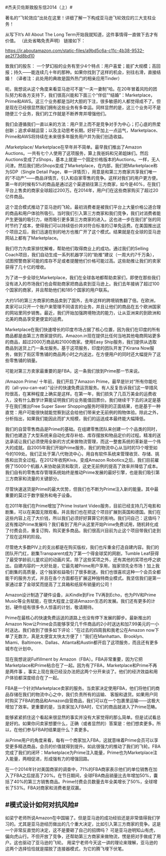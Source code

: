 #杰夫贝佐斯致股东信2014（上）#

著名的“飞轮效应”出处在这里！详细了解一下构成亚马逊飞轮效应的三大支柱业务！

从写下It’s All About The Long Term开始我就知道，这件事情得一直做下去才有价值。
（此处省略免责声明）
链接如下：

https://ir.aboutamazon.com/static-files/a9bd5c6a-c11c-4b38-9532-ae2f73d8bd10

致我们的股东：
一个梦幻般的业务有至少4个特点：用户喜爱；能扩大规模；高回报；持久——能连续几十年的那种。如果你找到了这样的机会，别往右滑，直接结婚！（译者注：此处用的典故是国外热门的相亲应用Tinder）

呃，我想说从这个角度来看亚马逊可不是“一夫一妻制”哈。在20年冒着风险的团队努力和各方支持下，我们很高兴能和下面三个“伴侣”“结婚”：Marketplace，Prime和AWS。这三个业务都是当时大胆的下注，很多敏感的人都觉得成不了。但是现在已经很显然我们拥有这些业务有多幸运。同样显然的是，这三个业务可不是随便三个业务，我们的工作就是不断养育并增强他们。

我们会遵循我们一直以来的方法：用户至上而不是竞争对手为中心；打心底的热爱创新；追求卓越运营；以及主动思考长期。好好干加上一点运气，Marketplace、Prime和AWS将持续在未来很多年服务用户并为我们创造收益。

/Marketplace/
Marketplace在早年并不简单。最早我们推出了Amazon Auctions。一共有七个人使用了这项服务，算上我爸妈和兄弟姐妹们。然后Auctions变成了zShops，基本上就是一个固定价格版本的Auctions。一样，无人问津。然后我们把zShops变成了Marketplace，在内部，我们把Marketplace称为SDP（Single Detail Page，单一详情页），用意是和第三方商家共享我们唯一的“不动产”——商品详情页，引入和自家零售的竞争。这样对我们的用户更方便。第一年的时候有5%的商品是通过这个渠道销往第三方商家，如今是40%，在我们平台上售卖的商家全球超过200万。在2014年，用户们在这些商家购买了超过20亿件商品。

这个混合模式推动了亚马逊的飞轮。最初消费者是被我们平台上大量价格公道合理的商品和用户体验所吸引。当时我们引入第三方商家和我们竞争，我们对消费者能产生更强的吸引力，继而吸引更多第三方商家的进入。这也进一步在我们扩张的同时节约了成本，使得我们可以持续低价并对符合标准的订单免运费。在美国推出这个项目之后，我们迅速在别的地方也推广开了这个模式。结果就是在全球的亚马逊网站上都有了Marketplace。

我们尽力为卖家排忧解难，帮助他们取得商业上的成功。通过我们的Selling Coach项目，我们自动生成一系列机器学习的“助推”建议（一周大约7千万条），试图预警商家可能的库存不足或者提醒他们价格可能过高。这些助推让我们的卖家获得了几十亿的增收。

为了进一步全球化Marketplace，我们在全球各地都帮助卖家们，即使在那些我们没有进入的市场我们也会帮助商家把商品卖到亚马逊上。我们去年接纳了超过100个国家的商家，并且帮助他们和185个国家的用户联系。

大约1/5的第三方商家的商品卖到了国外，去年这样的跨境销售翻了倍。在欧洲，卖家可以只开一个账户来管理不同语言的业务，并且让他们的商品在五个欧洲国家的网站里同步销售。最近，我们开始加强跨境物流的能力，让从亚洲来的到欧洲和北美的商品享受更便宜的运费。

Marketplace在我们快速增长的印度市场占据了核心位置，因为我们在印度的所有商品都是由第三方商家提供的。Amazon.in现在提供比任何当地其他电商网站更多的商品，超过2000万商品和21000商家。使用Easy Ship服务，我们提供从选取商品到送货上门一条龙服务。基于这项服务，印度的团队开发了Kirana Now服务，做到了街区零售铺的商品两小时之内送达，在方便用户的同时还大幅提升了这些零售铺的销量。

可能对第三方卖家最重要的是FBA，这一条我们放到Prime那一节来说。

/Amazon Prime/
十年前，我们开启了Amazon Prime，最早是针对“所有你能吃的（all-you-can-eat）”设计的快速免费运货服务。有人反复告诉我们这一举措风险很高，在某种程度上确实是这样。在第一年，我们损失了几百万美金的运费收入，没有什么数学计算能证明我们的业务能值回票价。我们继续干下去的决定是基于在我们推出Free Super Saver Shopping服务时得到的正面结果，也是基于一种直觉：用户可能很快就能觉察到这会给他们带来史无前例的购物体验。除此之外，分析指出，如果我们能因此而扩大规模，我们的运送成本最终能大幅降低。

我们的自营零售商品是Prime的基础。在组建零售团队来创建一个个品类的同时，我们也建造了大型系统来自动化库存补给、库存摆放和物品定价的过程。精准的送达承诺让我们必须使用全新的方式来做物流管理，而这一整套系统的革新是一个伟大的成就。自2005年我们开始Prime服务，我们的物流中心从当时的13个增至如今的109处。我们正处于第八代物流中心，用自有软件系统来管理收货、存储、挑拣和出货全过程。在2012年收购Kiva，变成Amazon Robotics之后，我们目前雇佣了15000个机器人来协助装货和取货，这史无前例的提高了效率并降低了成本。我们自有的零售库存管理系统始终是推动Prime发展的最好引擎，也是我们吸引第三方商家和流量的关键部分。

尽管快速送货是Prime的最大优势，但我们也不断为Prime注入新的能量。其中最重要的莫过于数字服务和电子设备。

在2011年我们在Prime增加了Prime Instant Video服务，目前已经支持几万电影和剧集，可以在美国无限观看。并且我们也在把这个项目扩展到英国和德国。我们在这些内容上花了大价钱，所以我们必须好好算算它的影响。我们问自己：这值吗？这有推动Prime发展吗？我们看到了用户从这里开始Prime免费试用，随机转化成了付费会员，重复订购，购买更多商品。我们很高兴目前为止这个项目带我们走到了现在这样的阶段。

尽管绝大多数PIV上的支出都是在购买版权，我们也斥重金打造自建内容。我们的团队开门红，剧集Transparent成为了第一个得金球奖的网剧，Tumble Leaf获得了最受学龄前儿童欢迎的动画片奖。除了这些奖项之外，还有其他的奖项也呼之欲出。自建内容的一大好处是，它最先被Prime用户享用，独家领先全市场！加上我们剧集的高质量，这个独家权益吸引了很多剧迷。我们也很喜欢这种一个会员全都能干的服务方式，并且在各个方面都在扩展这种独特商业模式。我坚信我们是第一家通过拿了金球奖而提高了工具箱和纸尿布销量的公司！

Amazon设计制造了硬件设备，从Kindle到Fire TV再到Echo，也为PIV和Prime Music等业务赋能，在很大程度上促进Amazon生态的发展。我们还有更多的计划，硬件组有很多令人惊喜的计划，敬请期待。

Prime在最核心的快速免费运送的道路上也没有停下发展的脚步。最新推出的Amazon Now让Prime会员能够享受几千件商品的2小时送达和加7.99美元的一小时送达。我们收到了很多如下评论：“在过去的四周我和我老公在Amazon now下单了无数次，真是太便宜太快太方便了！”我们在Manhattan、Brooklyn、Miami、Baltimore、Dallas、Atlanta和Austin都开启了这项服务，而且还有更多城市在计划中。

现在我想说说Fulfillment by Amazon（FBA）。FBA非常重要，因为它把Marketplace和Prime粘合在了一起。因为有了FBA，Marketplace和Prime不再是两件事 。事实上现在我已经没办法把这两个分开来谈了。他们的经济效益和用户体验都深度结合在了一起。

FBA是一个针对Marketplace卖家的服务。当卖家决定使用FBA，他们将他们的商品存储在我们的物流中心之中，我们负责所有的运输、 客服和退货。如果用户同时购买了FBA的商品和Amazon自营商品，我们可以在一个包裹里运输——这极大增加了效率。更重要的是，当卖家加入FBA时，它们的商品就进入了Prime范畴。

能够紧紧抓住这个看起来很显然的事实并没有大家觉得的那么简单。但是试试看总是好的。如果你问卖家想要什么，正确（或者显然的）答案是：他们想卖更多。所以，在他们参与FBA时结果是什么？卖更多。

从Prime用户的角度来看，每有一个商家加入FBA，这就意味着Prime会员可以享受更多精选商品，会员的价值就得到提升。如此很强力的推动了我们的飞轮。FBA完成了我们的闭环：Marketplace为Prime注入能量，Prime也为Marketplace注入能量，两相促进，形成强有力的增强回路。

在一个2014年针对美国商家的调查中，71%的FBA商家表示他们的单位销售在加入了FBA之后提高了20%。在节日期间，全球FBA商品销量比去年增加50%，囊括了40%的第三方销售商品。Prime付费会员数量去年全美增长了50%，全球增长了53%。FBA对商家和消费者是双赢。

## #模式设计如何对抗风险#
如梁宁老师所说Amazon在中国输了。但是亚马逊的成功经验还是非常值得我们学习的。尤其是亚马逊经历做出的几个重大决定，比如引入第三方商家的竞争。这是一个非常反直觉的决定，这不是要砸了自己的招牌吗？
可是亚马逊明知山有虎，偏向虎山行。不但开放了竞争，还帮助第三方商家来做物流，愣是把对手做成了用户。这也驱动了亚马逊的飞轮。
用梁宁老师今天这一讲的理论来理解，亚马逊的这两个选择恰恰就是摆脱了连接器模式，为它的腾飞埋下伏笔。